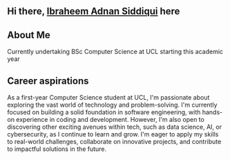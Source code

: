 ## Hi there, [Ibraheem Adnan Siddiqui](https://www.linkedin.com/in/ibraheem-adnan-siddiqui/) here


## About Me
Currently undertaking BSc Computer Science at UCL starting this academic year

## Career aspirations
As a first-year Computer Science student at UCL, I'm passionate about exploring the vast world of technology and problem-solving. I'm currently focused on building a solid foundation in software engineering, with hands-on experience in coding and development. However, I'm also open to discovering other exciting avenues within tech, such as data science, AI, or cybersecurity, as I continue to learn and grow. I'm eager to apply my skills to real-world challenges, collaborate on innovative projects, and contribute to impactful solutions in the future.
  
<!--
**ia-siddiqui/ia-siddiqui** is a ✨ _special_ ✨ repository because its `README.md` (this file) appears on your GitHub profile.

Here are some ideas to get you started:

- 🔭 I’m currently working on ...
- 🌱 I’m currently learning ...
- 👯 I’m looking to collaborate on ...
- 🤔 I’m looking for help with ...
- 💬 Ask me about ...
- 📫 How to reach me: ...
- 😄 Pronouns: ...
- ⚡ Fun fact: ...
-->

